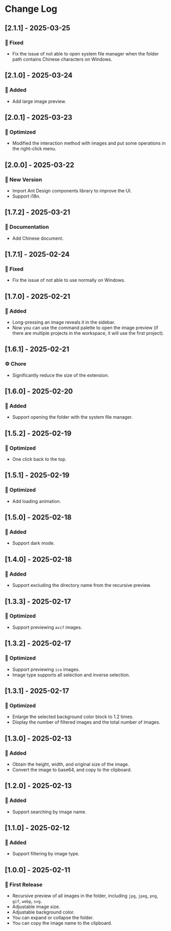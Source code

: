 # Change Log

## [2.1.1] - 2025-03-25

### 🔧 Fixed

- Fix the issue of not able to open system file manager when the folder path contains Chinese characters on Windows.

## [2.1.0] - 2025-03-24

### 🚀 Added

- Add large image preview.

## [2.0.1] - 2025-03-23

### 🌊 Optimized

- Modified the interaction method with images and put some operations in the right-click menu.

## [2.0.0] - 2025-03-22

### 🎉 New Version

- Import Ant Design components library to improve the UI.
- Support i18n.

## [1.7.2] - 2025-03-21

### 📖 Documentation

- Add Chinese document.

## [1.7.1] - 2025-02-24

### 🔧 Fixed

- Fix the issue of not able to use normally on Windows.

## [1.7.0] - 2025-02-21

### 🚀 Added

- Long-pressing an image reveals it in the sidebar.
- Now you can use the command palette to open the image preview (if there are multiple projects in the workspace, it will use the first project).

## [1.6.1] - 2025-02-21

### ⚙️ Chore

- Significantly reduce the size of the extension.

## [1.6.0] - 2025-02-20

### 🚀 Added

- Support opening the folder with the system file manager.

## [1.5.2] - 2025-02-19

### 🌊 Optimized

- One click back to the top.

## [1.5.1] - 2025-02-19

### 🌊 Optimized

- Add loading animation.

## [1.5.0] - 2025-02-18

### 🚀 Added

- Support dark mode.

## [1.4.0] - 2025-02-18

### 🚀 Added

- Support excluding the directory name from the recursive preview.

## [1.3.3] - 2025-02-17

### 🌊 Optimized

- Support previewing `avif` images.

## [1.3.2] - 2025-02-17

### 🌊 Optimized

- Support previewing `ico` images.
- Image type supports all selection and inverse selection.

## [1.3.1] - 2025-02-17

### 🌊 Optimized

- Enlarge the selected background color block to 1.2 times.
- Display the number of filtered images and the total number of images.

## [1.3.0] - 2025-02-13

### 🚀 Added

- Obtain the height, width, and original size of the image.
- Convert the image to base64, and copy to the clipboard.

## [1.2.0] - 2025-02-13

### 🚀 Added

- Support searching by image name.

## [1.1.0] - 2025-02-12

### 🚀 Added

- Support filtering by image type.

## [1.0.0] - 2025-02-11

### 🎉 First Release

- Recursive preview of all images in the folder, including `jpg`, `jpeg`, `png`, `gif`, `webp`, `svg`.
- Adjustable image size.
- Adjustable background color.
- You can expand or collapse the folder.
- You can copy the image name to the clipboard.
